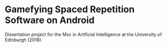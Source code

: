 # Gamefying Spaced Repetition Software on Android
Dissertation project for the Msc in Artificial Intelligence at the University of Edinburgh (2018).
